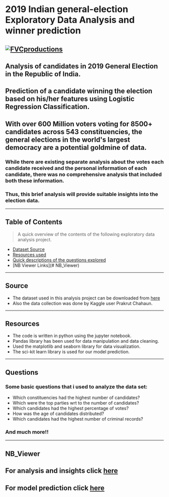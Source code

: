 # 2019 Indian general-election Exploratory Data Analysis and winner prediction
<a href="https://ichef.bbci.co.uk"><img src="https://www.vishumoney.com/blog/wp-content/uploads/2019/04/Blog-VOTE-1-1-800x300.jpg" alt="FVCproductions"></a>
---
## Analysis of candidates in 2019 General Election in the Republic of India.
## Prediction of a candidate winning the election based on his/her features using Logistic Regression Classification.
## With over 600 Million voters voting for 8500+ candidates across 543 constituencies, the general elections in the world's largest democracy are a potential goldmine of data. 
### While there are existing separate analysis about the votes each candidate received and the personal information of each candidate, there was no comprehensive analysis that included both these information.
### Thus, this brief analysis will provide suitable insights into the election data.
---
## Table of Contents
> A quick overview of the contents of the following exploratory data analysis project.
- [Dataset Source](#source)
- [Resources used](#resources)
- [Quick descriptions of the questions explored](#questions)
- [NB Viewer Links](# NB_Viewer)
---
## Source
- The dataset used in this analysis project can be downloaded from <a href="https://www.kaggle.com/prakrutchauhan/indian-candidates-for-general-election-2019">here</a>
- Also the data collection was done by Kaggle user Prakrut Chahaun.
---
## Resources
- The code is written in python using the jupyter notebook.
- Pandas library has been used for data manipulation and data cleaning.
- Used the matplotlib and seaborn library for data visualization.
- The sci-kit learn library is used for our model prediction.
---
## Questions
### Some basic questions that i used to analyze the data set:
- Which constituencies had the highest number of candidates?
- Which were the top parties wrt to the number of candidates?
- Which candidates had the highest percentage of votes?
- How was the age of candidates distributed?
- Which candidates had the highest number of criminal records?
### And much more!!
---
## NB_Viewer
## For analysis and insights click <a href="https://nbviewer.jupyter.org/github/anurag-ux/2019-general-election/blob/master/Analysis.ipynb">here</a>
## For model prediction click  <a href="https://nbviewer.jupyter.org/github/anurag-ux/2019-general-election/blob/master/prediction_model.ipynb">here</a>
